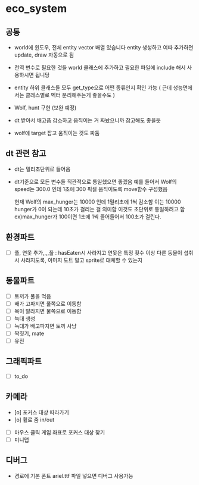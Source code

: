 # eco_system

## 공통
- world에 윈도우, 전체 entity vector 배열 있습니다 entity 생성하고 여따 추가하면 update, draw 자동으로 됨
- 전역 변수로 필요한 것들 world 클래스에 추가하고 필요한 파일에 include 해서 사용하시면 됩니당

- entity 하위 클래스들 모두 get_type으로 어떤 종류인지 확인 가능 ( 근데 성능면에서는 클래스별로 벡터 분리해주는게 좋을수도 )

- Wolf, hunt 구현 (보완 예정)
- dt 받아서 배고픔 감소하고 움직이는 거 짜놨으니까 참고해도 좋을듯
- wolf에 target 잡고 움직이는 것도 짜둠

## dt 관련 참고
- dt는 밀리초단위로 들어옴
- dt기준으로 모든 변수들 직관적으로 통일했으면 좋겠음
  예를 들어서 Wolf의 speed는 300.0 인데 1초에 300 픽셀 움직이도록 move함수 구성했음

  현재 Wolf의 max_hunger는 10000 인데 1밀리초에 1씩 감소함
  이는 10000 hunger가 0이 되는데 10초가 걸리는 걸 의미함
  이것도 초단위로 통일하려고 함
  ex)max_hunger가 100이면 1초에 1씩 줄어들어서 100초가 걸린다.

## 환경파트
- [ ] 풀, 연못 추가,,,,풀 : hasEaten시 사라지고 연못은 특정 횟수 이상 다른 동물이 섭취 시 사라지도록, 이미지 도트 말고 sprite로 대체할 수 있는지
      
## 동물파트
- [ ] 토끼가 풀을 먹음
- [ ] 배가 고파지면 풀쪽으로 이동함
- [ ] 목이 말라지면 물쪽으로 이동함
- [ ] 늑대 생성
- [ ] 늑대가 배고파지면 토끼 사냥
- [ ] 짝짓기, mate
- [ ] 유전

## 그래픽파트
- [ ] to_do
      
## 카메라
- [o] 포커스 대상 따라가기
- [o] 휠로 줌 in/out
- [ ] 마우스 클릭 게임 좌표로 포커스 대상 찾기
- [ ] 미니맵

## 디버그
- 경로에 기본 폰트 ariel.ttf 파일 넣으면 디버그 사용가능
